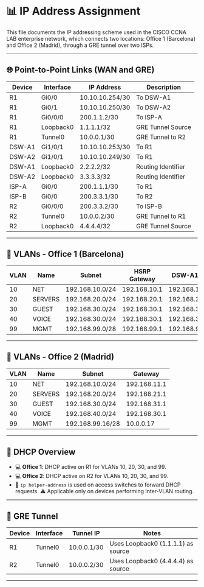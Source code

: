 # 📊 IP Address Assignment

This file documents the IP addressing scheme used in the CISCO CCNA LAB enterprise network, which connects two locations: Office 1 (Barcelona) and Office 2 (Madrid), through a GRE tunnel over two ISPs. 

---

## 🌐 Point-to-Point Links (WAN and GRE)

| Device      | Interface      | IP Address       | Description                         |
|-------------|----------------|------------------|-------------------------------------|
| R1          | Gi0/0          | 10.10.10.254/30  | To DSW-A1                           |
| R1          | Gi0/1          | 10.10.10.250/30  | To DSW-A2                           |
| R1          | Gi0/0/0        | 200.1.1.2/30     | To ISP-A                            |
| R1          | Loopback0      | 1.1.1.1/32       | GRE Tunnel Source                   |
| R1          | Tunnel0        | 10.0.0.1/30      | GRE Tunnel to R2                    |
| DSW-A1      | Gi1/0/1        | 10.10.10.253/30  | To R1                               |
| DSW-A2      | Gi1/0/1        | 10.10.10.249/30  | To R1                               |
| DSW-A1      | Loopback0      | 2.2.2.2/32       | Routing Identifier                  |
| DSW-A2      | Loopback0      | 3.3.3.3/32       | Routing Identifier                  |
| ISP-A       | Gi0/0          | 200.1.1.1/30     | To R1                               |
| ISP-B       | Gi0/0          | 200.3.3.1/30     | To R2                               |
| R2          | Gi0/0/0        | 200.3.3.2/30     | To ISP-B                            |
| R2          | Tunnel0        | 10.0.0.2/30      | GRE Tunnel to R1                    |
| R2          | Loopback0      | 4.4.4.4/32       | GRE Tunnel Source                   |

---

## 🧙 VLANs - Office 1 (Barcelona)

| VLAN | Name       | Subnet              | HSRP Gateway     | DSW-A1 IP        | DSW-A2 IP        |
|------|------------|---------------------|------------------|------------------|------------------|
| 10   | NET        | 192.168.10.0/24     | 192.168.10.1     | 192.168.10.2     | 192.168.10.3     |
| 20   | SERVERS    | 192.168.20.0/24     | 192.168.20.1     | 192.168.20.2     | 192.168.20.3     |
| 30   | GUEST      | 192.168.30.0/24     | 192.168.30.1     | 192.168.30.2     | 192.168.30.3     |
| 40   | VOICE      | 192.168.30.0/24     | 192.168.30.1     | 192.168.30.2     | 192.168.30.3     |
| 99   | MGMT       | 192.168.99.0/28     | 192.168.99.1     | 192.168.99.2     | 192.168.99.3     |

---

## 🧙 VLANs - Office 2 (Madrid)

| VLAN | Name       | Subnet              | Gateway          |
|------|------------|---------------------|------------------|
| 10   | NET        | 192.168.10.0/24     | 192.168.11.1     |
| 20   | SERVERS    | 192.168.20.0/24     | 192.168.21.1     |
| 30   | GUEST      | 192.168.30.0/24     | 192.168.31.1     |
| 40   | VOICE      | 192.168.40.0/24     | 192.168.30.1     |
| 99   | MGMT       | 192.168.99.16/28    | 10.0.0.17        |

---

## 🎯 DHCP Overview

- 💻 **Office 1**: DHCP active on R1 for VLANs 10, 20, 30, and 99.
- 💻 **Office 2**: DHCP active on R2 for VLANs 10, 20, 30, and 99.
- 📢 `ip helper-address` is used on access switches to forward DHCP requests. ⚠️ Applicable only on devices performing Inter-VLAN routing.

---

## 🚀 GRE Tunnel

| Device | Interface | Tunnel IP     | Notes                                |
|--------|-----------|---------------|--------------------------------------|
| R1     | Tunnel0   | 10.0.0.1/30   | Uses Loopback0 (1.1.1.1) as source    |
| R2     | Tunnel0   | 10.0.0.2/30   | Uses Loopback0 (4.4.4.4) as source    |

---

